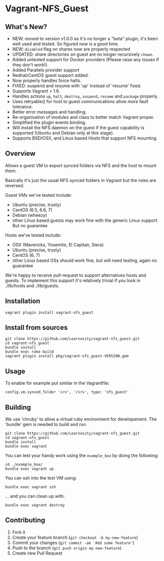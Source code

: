 # Vagrant-NFS_Guest

## What's New?

- NEW: moved to version v1.0.0 as it's no longer a "beta" plugin, it's been well used and tested. So figured now is a good time.
- NEW: `disabled` flag on shares now are properly respected
- UPDATED: share directories on guest are no longer recursively `chown`.
- Added untested support for Docker providers (Please raise any issues if they don't work!).
- Added Parallels provider support
- Redhat/CentOS guest support added.
- Now properly handles force halts.
- FIXED: suspend and resume with 'up' instead of 'resume' fixed.
- Supports Vagrant > 1.6.
- Handles actions ```up```, ```halt```, ```destroy```, ```suspend```, ```resume``` and ```package``` properly.
- Uses retryable() for host to guest communications allow more fault tolerance.
- Better error messages and handling.
- Re-organisation of modules and class to better match Vagrant proper.
- Simplified the plugin events binding.
- Will install the NFS daemon on the guest if the guest capability is supported (Ubuntu and Debian only at this stage).
- Supports BSD/OSX, and Linux based Hosts that support NFS mounting.

## Overview

Allows a guest VM to export synced folders via NFS and the host to mount them.

Basically it's just the usual NFS synced folders in Vagrant but the roles are reversed.

Guest VMs we've tested include:
- Ubuntu (precise, trusty)
- CentOS (6.5, 6.6, 7)
- Debian (wheezy)
- other Linux based guests may work fine with the generic Linux support. But no guarantee

Hosts we've tested include:
- OSX (Mavericks, Yosemite, El Capitan, Siera)
- Ubuntu (precise, trusty)
- CentOS (6, 7)
- other Linux based OSs should work fine, but will need testing, again no guarantee

We're happy to receive pull-request to support alternatives hosts and guests. To implement this support it's relatively trivial if you look in ./lib/hosts and ./lib/guests.

## Installation

    vagrant plugin install vagrant-nfs_guest

## Install from sources

    git clone https://github.com/Learnosity/vagrant-nfs_guest.git
    cd vagrant-nfs_guest
    bundle install
    bundle exec rake build
    vagrant plugin install pkg/vagrant-nfs_guest-VERSION.gem

## Usage

To enable for example put similar in the Vagrantfile:

    config.vm.synced_folder 'srv', '/srv', type: 'nfs_guest'

## Building

We use 'chruby' to allow a virtual ruby environment for developement. The 'bundle' gem is needed to build and run

    git clone https://github.com/Learnosity/vagrant-nfs_guest.git
    cd vagrant-nfs_guest
    bundle install
    bundle exec vagrant

You can test your handy work using the ```example_box``` by doing the following:

    cd ./example_box/
    bundle exec vagrant up

You can ssh into the test VM using:

    bundle exec vagrant ssh

... and you can clean up with:

    bundle exec vagrant destroy

    
## Contributing

1. Fork it
2. Create your feature branch (`git checkout -b my-new-feature`)
3. Commit your changes (`git commit -am 'Add some feature'`)
4. Push to the branch (`git push origin my-new-feature`)
5. Create new Pull Request
